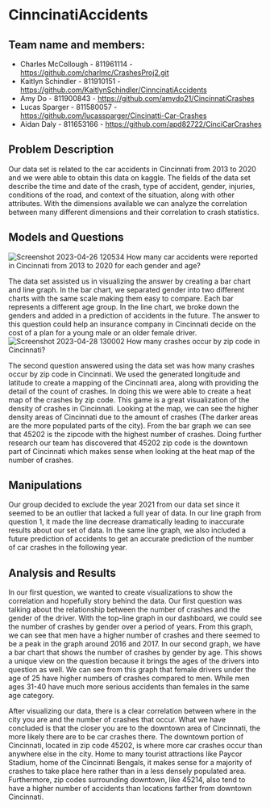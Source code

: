 # CinncinatiAccidents

## Team name and members:




- Charles McCollough - 811961114 - https://github.com/charlmc/CrashesProj2.git
- Kaitlyn Schindler - 811910151 - https://github.com/KaitlynSchindler/CinncinatiAccidents
- Amy Do - 811900843 - https://github.com/amydo21/CincinnatiCrashes
- Lucas Sparger - 811580057 - https://github.com/lucassparger/Cincinatti-Car-Crashes
- Aidan Daly - 811653166 - https://github.com/apd82722/CinciCarCrashes




## Problem Description
Our data set is related to the car accidents in Cincinnati from 2013 to 2020 and we were able to obtain this data on kaggle. The fields of the data set describe the time and date of the crash, type of accident, gender, injuries, conditions of the road, and context of the situation, along with other attributes. With the dimensions available we can analyze the correlation between many different dimensions and their correlation to crash statistics. 




## Models and Questions


![Screenshot 2023-04-26 120534](https://user-images.githubusercontent.com/91034834/235212924-72245481-8aeb-4bdc-b0c1-9dae1f316555.png)
How many car accidents were reported in Cincinnati from 2013 to 2020 for each gender and age?


The data set assisted us in visualizing the answer by creating a bar chart and line graph. In the bar chart, we separated gender into two different charts with the same scale making them easy to compare. Each bar represents a different age group. In the line chart, we broke down the genders and added in a prediction of accidents in the future. The answer to this question could help an insurance company in Cincinnati decide on the cost of a plan for a young male or an older female driver. 
![Screenshot 2023-04-28 130002](https://user-images.githubusercontent.com/91034834/235212948-5129acfb-a570-45dd-9459-22eee7162f35.png)
How many crashes occur by zip code in Cincinnati?


The second question answered using the data set was how many crashes occur by zip code in Cincinnati. We used the generated longitude and latitude to create a mapping of the Cincinnati area, along with providing the detail of the count of crashes. In doing this we were able to create a heat map of the crashes by zip code. This game is a great visualization of the density of crashes in Cincinnati. Looking at the map, we can see the higher density areas of Cincinnati due to the amount of crashes (The darker areas are the more populated parts of the city). From the bar graph we can see that 45202 is the zipcode with the highest number of crashes. Doing further research our team has discovered that 45202 zip code is the downtown part of Cincinnati which makes sense when looking at the heat map of the number of crashes. 




## Manipulations
Our group decided to exclude the year 2021 from our data set since it seemed to be an outlier that lacked a full year of data. In our line graph from question 1, it made the line decrease dramatically leading to inaccurate results about our set of data. In the same line graph, we also included a future prediction of accidents to get an accurate prediction of the number of car crashes in the following year.




## Analysis and Results
In our first question, we wanted to create visualizations to show the correlation and hopefully story behind the data. Our first question was talking about the relationship between the number of crashes and the gender of the driver. With the top-line graph in our dashboard, we could see the number of crashes by gender over a period of years. From this graph, we can see that men have a higher number of crashes and there seemed to be a peak in the graph around 2016 and 2017. In our second graph, we have a bar chart that shows the number of crashes by gender by age. This shows a unique view on the question because it brings the ages of the drivers into question as well. We can see from this graph that female drivers under the age of 25 have higher numbers of crashes compared to men. While men ages 31-40 have much more serious accidents than females in the same age category.






After visualizing our data, there is a clear correlation between where in the city you are and the number of crashes that occur. What we have concluded is that the closer you are to the downtown area of Cincinnati, the more likely there are to be car crashes there. The downtown portion of Cincinnati, located in zip code 45202, is where more car crashes occur than anywhere else in the city. Home to many tourist attractions like Paycor Stadium, home of the Cincinnati Bengals, it makes sense for a majority of crashes to take place here rather than in a less densely populated area. Furthermore, zip codes surrounding downtown, like 45214, also tend to have a higher number of accidents than locations farther from downtown Cincinnati.
